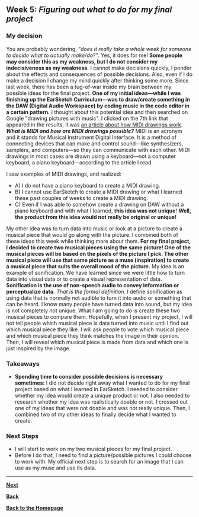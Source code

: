 ## Week 5: *Figuring out what to do for my final project*

### My decision 
You are probably wondering, *"does it really take a whole week for someone to decide what to actually make/do?"*. Yes, it does for me! **Some people may consider this as my weakness, but I do not consider my indecisiveness as my weakness.** I cannot make decisions quickly, I ponder about the effects and consequences of possible decisions. Also, even if I do make a decision I change my mind quickly after thinking some more. Since last week, there has been a tug-of-war inside my brain between my possible ideas for the final project. **One of my initial ideas—while I was finishing up the EarSketch Curriculum—was to draw/create something in the DAW (Digital Audio Workspace) by coding music in the code editor in a certain pattern.** I thought about this potential idea and then searched on Google "drawing pictures with music". I clicked on the 7th link that appeared in the results, it was [an article about how MIDI drawings work](https://motherboard.vice.com/en_us/article/8qbvap/how-do-these-midi-drawings-even-work). **_What is MIDI and how are MIDI drawings possible?_** MIDI is an acronym and it stands for Musical Instrument Digital Interface. It is a method of connecting devices that can make and control sound—like synthesizers, samplers, and computers—so they can communicate with each other. MIDI drawings in most cases are drawn using a keyboard—not a computer keyboard, a piano keyboard—according to the article I read. 

I saw examples of MIDI drawings, and realized: 

- A) I do not have a piano keyboard to create a MIDI drawing.
- B) I cannot use EarSketch to create a MIDI drawing or what I learned these past couples of weeks to create a MIDI drawing. 
- C) Even if I was able to somehow create a drawing on DAW without a piano keyboard and with what I learned, **this idea was not unique**! **Well, the product from this idea would not really be original or unique!** 

My other idea was to turn data into music or look at a picture to create a musical piece that would go along with the picture. I combined both of these ideas this week while thinking more about them. **For my final project, I decided to create two musical pieces using the same picture! One of the musical pieces will be based on the pixels of the picture I pick. The other musical piece will use that same picture as a muse (inspiration) to create a musical piece that suits the overall mood of the picture.** My idea is an example of sonification. We have learned since we were little how to turn data into visual data or to create a visual representation of data. **Sonification is the use of non-speech audio to convey information or perceptualize data.** *That is the formal definition.* I define sonification as using data that is normally not audible to turn it into audio or something that can be heard. I know many people have turned data into sound, but my idea is not completely not unique. What I am going to do is create these two musical pieces to compare them. Hopefully, when I present my project, I will not tell people which musical piece is data turned into music until I find out which musical piece they like. I will ask people to vote which musical piece and which musical piece they think matches the image in their opinion. Then, I will reveal which musical piece is made from data and which one is just inspired by the image.

### Takeaways
- **Spending time to consider possible decisions is necessary sometimes:** I did not decide right away what I wanted to do for my final project based on what I learned in EarSketch. I needed to consider whether my idea would create a unique product or not. I also needed to research whether my idea was realistically doable or not. I crossed out one of my ideas that were not doable and was not really unique. Then, I combined two of my other ideas to finally decide what I wanted to create.  


### Next Steps
- I will start to work on my two musical pieces for my final project.
- Before I do that, I need to find a picture/possible pictures I could choose to work with. My official next step is to search for an image that I can use as my muse and use its data. 

---

[**Next**](wk-6.md)

[**Back**](wk-4.md)

[**Back to the Homepage**](../README.md)
